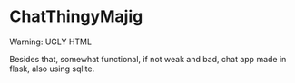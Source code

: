 # ChatThingyMajig

Warning: UGLY HTML

Besides that, somewhat functional, if not weak and bad, chat app made in flask, also using sqlite.
